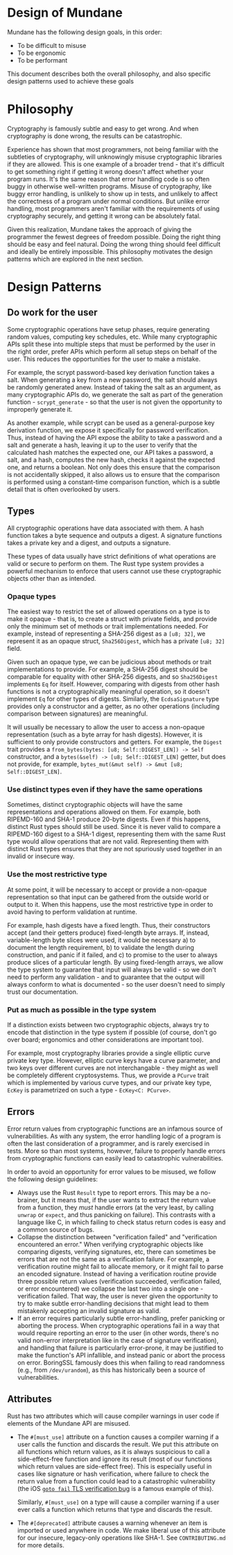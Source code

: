 <!-- Copyright 2018 Google LLC

Use of this source code is governed by an MIT-style
license that can be found in the LICENSE file or at
https://opensource.org/licenses/MIT. -->

# Design of Mundane

Mundane has the following design goals, in this order:
- To be difficult to misuse
- To be ergonomic
- To be performant

This document describes both the overall philosophy, and also specific design
patterns used to achieve these goals

# Philosophy

Cryptography is famously subtle and easy to get wrong. And when cryptography is
done wrong, the results can be catastrophic.

Experience has shown that most programmers, not being familiar with the
subtleties of cryptography, will unknowingly misuse cryptographic libraries if
they are allowed. This is one example of a broader trend - that it's difficult
to get something right if getting it wrong doesn't affect whether your program
runs. It's the same reason that error handling code is so often buggy in
otherwise well-written programs. Misuse of cryptography, like buggy error
handling, is unlikely to show up in tests, and unlikely to affect the
correctness of a program under normal conditions. But unlike error handling,
most programmers aren't familiar with the requirements of using cryptography
securely, and getting it wrong can be absolutely fatal.

Given this realization, Mundane takes the approach of giving the programmer the
fewest degrees of freedom possible. Doing the right thing should be easy and
feel natural. Doing the wrong thing should feel difficult and ideally be
entirely impossible. This philosophy motivates the design patterns which are
explored in the next section.

# Design Patterns

## Do work for the user

Some cryptographic operations have setup phases, require generating random
values, computing key schedules, etc. While many cryptographic APIs split these
into multiple steps that must be performed by the user in the right order,
prefer APIs which perform all setup steps on behalf of the user. This reduces
the opportunities for the user to make a mistake.

For example, the scrypt password-based key derivation function takes a salt.
When generating a key from a new password, the salt should always be randomly
generated anew. Instead of taking the salt as an argument, as many cryptographic
APIs do, we generate the salt as part of the generation function -
`scrypt_generate` - so that the user is not given the opportunity to improperly
generate it.

As another example, while scrypt can be used as a general-purpose key derivation
function, we expose it specifically for password verification. Thus, instead of
having the API expose the ability to take a password and a salt and generate a
hash, leaving it up to the user to verify that the calculated hash matches the
expected one, our API takes a password, a salt, and a hash, computes the new
hash, checks it against the expected one, and returns a boolean. Not only does
this ensure that the comparison is not accidentally skipped, it also allows us
to ensure that the comparison is performed using a constant-time comparison
function, which is a subtle detail that is often overlooked by users.

## Types

All cryptographic operations have data associated with them. A hash function
takes a byte sequence and outputs a digest. A signature functions takes a
private key and a digest, and outputs a signature.

These types of data usually have strict definitions of what operations are valid
or secure to perform on them. The Rust type system provides a powerful mechanism
to enforce that users cannot use these cryptographic objects other than as
intended.

### Opaque types

The easiest way to restrict the set of allowed operations on a type is to make
it opaque - that is, to create a struct with private fields, and provide only
the minimum set of methods or trait implementations needed. For example, instead
of representing a SHA-256 digest as a `[u8; 32]`, we represent it as an opaque
struct, `Sha256Digest`, which has a private `[u8; 32]` field.

Given such an opaque type, we can be judicious about methods or trait
implementations to provide. For example, a SHA-256 digest should be comparable
for equality with other SHA-256 digests, and so `Sha256Digest` implements `Eq`
for itself. However, comparing with digests from other hash functions is not a
cryptographically meaningful operation, so it doesn't implement `Eq` for other
types of digests. Similarly, the `EcdsaSignature` type provides only a
constructor and a getter, as no other operations (including comparison between
signatures) are meaningful.

It will usually be necessary to allow the user to access a non-opaque
representation (such as a byte array for hash digests). However, it is
sufficient to only provide constructors and getters. For example, the `Digest`
trait provides a `from_bytes(bytes: [u8; Self::DIGEST_LEN]) -> Self`
constructor, and a `bytes(&self) -> [u8; Self::DIGEST_LEN]` getter, but does not
provide, for example, `bytes_mut(&mut self) -> &mut [u8; Self::DIGEST_LEN]`.

### Use distinct types even if they have the same operations

Sometimes, distinct cryptographic objects will have the same representations and
operations allowed on them. For example, both RIPEMD-160 and SHA-1 produce
20-byte digests. Even if this happens, distinct Rust types should still be used.
Since it is never valid to compare a RIPEMD-160 digest to a SHA-1 digest,
representing them with the same Rust type would allow operations that are not
valid. Representing them with distinct Rust types ensures that they are not
spuriously used together in an invalid or insecure way.

### Use the most restrictive type

At some point, it will be necessary to accept or provide a non-opaque
representation so that input can be gathered from the outside world or output to
it. When this happens, use the most restrictive type in order to avoid having
to perform validation at runtime.

For example, hash digests have a fixed length. Thus, their constructors accept
(and their getters produce) fixed-length byte arrays. If, instead,
variable-length byte slices were used, it would be necessary a) to document the
length requirement, b) to validate the length during construction, and panic if
it failed, and c) to promise to the user to always produce slices of a
particular length. By using fixed-length arrays, we allow the type system to
guarantee that input will always be valid - so we don't need to perform any
validation - and to guarantee that the output will always conform to what is
documented - so the user doesn't need to simply trust our documentation.

### Put as much as possible in the type system

If a distinction exists between two cryptographic objects, always try to encode
that distinction in the type system if possible (of course, don't go over board;
ergonomics and other considerations are important too).

For example, most cryptography libraries provide a single elliptic curve private
key type. However, elliptic curve keys have a curve parameter, and two keys over
different curves are not interchangable - they might as well be completely
different cryptosystems. Thus, we provide a `PCurve` trait which is implemented
by various curve types, and our private key type, `EcKey` is parametrized on
such a type - `EcKey<C: PCurve>`.

## Errors

Error return values from cryptographic functions are an infamous source of
vulnerabilities. As with any system, the error handling logic of a program is
often the last consideration of a programmer, and is rarely exercised in tests.
More so than most systems, however, failure to properly handle errors from
cryptographic functions can easily lead to catastrophic vulnerabilities.

In order to avoid an opportunity for error values to be misused, we follow
the following design guidelines:
- Always use the Rust `Result` type to report errors. This may be a no-brainer,
  but it means that, if the user wants to extract the return value from a
  function, they *must* handle errors (at the very least, by calling `unwrap` or
  `expect`, and thus panicking on failure). This contrasts with a language like
  C, in which failing to check status return codes is easy and a common source
  of bugs.
- Collapse the distinction between "verification failed" and "verification
  encountered an error." When verifying cryptographic objects like comparing
  digests, verifying signatures, etc, there can sometimes be errors that are not
  the same as a verification failure. For example, a verification routine might
  fail to allocate memory, or it might fail to parse an encoded signature.
  Instead of having a verification routine provide three possible return values
  (verification succeeded, verification failed, or error encountered) we
  collapse the last two into a single one - verification failed. That way, the
  user is never given the opportunity to try to make subtle error-handling
  decisions that might lead to them mistakenly accepting an invalid signature as
  valid.
- If an error requires particularly subtle error-handling, prefer panicking or
  aborting the process. When cryptographic operations fail in a way that would
  require reporting an error to the user (in other words, there's no valid
  non-error interpretation like in the case of signature verification), and
  handling that failure is particularly error-prone, it may be justified to make
  the function's API infallible, and instead panic or abort the process on
  error. BoringSSL famously does this when failing to read randomness (e.g.,
  from `/dev/urandom`), as this has historically been a source of
  vulnerabilities.

## Attributes

Rust has two attributes which will cause compiler warnings in user code if
elements of the Mundane API are misused.
- The `#[must_use]` attribute on a function causes a compiler warning if a user
  calls the function and discards the result. We put this attribute on all
  functions which return values, as it is always suspicious to call a
  side-effect-free function and ignore its result (most of our functions which
  return values are side-effect free). This is especially useful in cases like
  signature or hash verification, where failure to check the return value from a
  function could lead to a catastrophic vulnerability (the iOS [`goto fail` TLS
  verification
  bug](https://nakedsecurity.sophos.com/2014/02/24/anatomy-of-a-goto-fail-apples-ssl-bug-explained-plus-an-unofficial-patch/)
  is a famous example of this).

  Similarly, `#[must_use]` on a type will cause a compiler warning if a user
  ever calls a function which returns that type and discards the result.
- The `#[deprecated]` attribute causes a warning whenever an item is imported or
  used anywhere in code. We make liberal use of this attribute for our insecure,
  legacy-only operations like SHA-1. See `CONTRIBUTING.md` for more details.